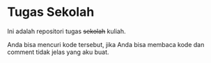 # Tugas Sekolah

Ini adalah repositori tugas ~~sekolah~~ kuliah.

Anda bisa mencuri kode tersebut, jika Anda bisa membaca kode dan comment tidak jelas yang aku buat.